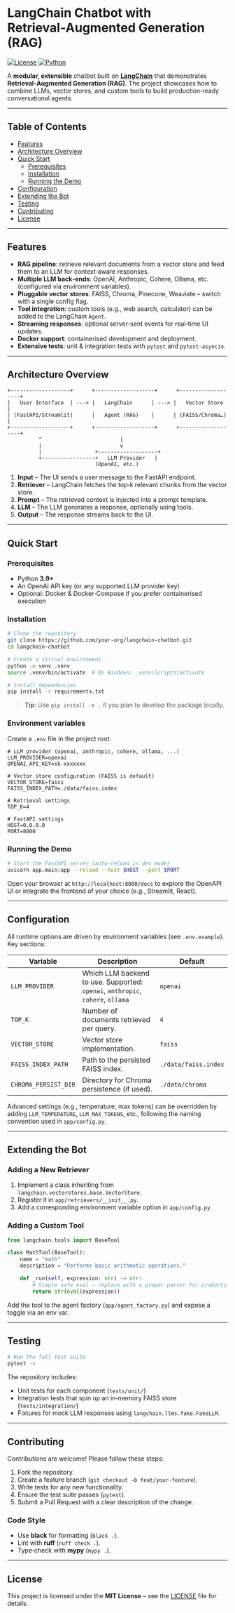 # LangChain Chatbot with Retrieval‑Augmented Generation (RAG)

[![License](https://img.shields.io/badge/license-MIT-blue.svg)](LICENSE)
[![Python](https://img.shields.io/badge/python-3.9%2B-brightgreen.svg)](https://www.python.org/downloads/)

A **modular, extensible** chatbot built on **[LangChain](https://github.com/hwchase17/langchain)** that demonstrates **Retrieval‑Augmented Generation (RAG)**.  The project showcases how to combine LLMs, vector stores, and custom tools to build production‑ready conversational agents.

---

## Table of Contents

- [Features](#features)
- [Architecture Overview](#architecture-overview)
- [Quick Start](#quick-start)
  - [Prerequisites](#prerequisites)
  - [Installation](#installation)
  - [Running the Demo](#running-the-demo)
- [Configuration](#configuration)
- [Extending the Bot](#extending-the-bot)
- [Testing](#testing)
- [Contributing](#contributing)
- [License](#license)

---

## Features

- **RAG pipeline**: retrieve relevant documents from a vector store and feed them to an LLM for context‑aware responses.
- **Multiple LLM back‑ends**: OpenAI, Anthropic, Cohere, Ollama, etc. (configured via environment variables).
- **Pluggable vector stores**: FAISS, Chroma, Pinecone, Weaviate – switch with a single config flag.
- **Tool integration**: custom tools (e.g., web search, calculator) can be added to the LangChain `Agent`.
- **Streaming responses**: optional server‑sent events for real‑time UI updates.
- **Docker support**: containerised development and deployment.
- **Extensive tests**: unit & integration tests with `pytest` and `pytest‑asyncio`.

---

## Architecture Overview

```
+-------------------+      +-------------------+      +-------------------+
|   User Interface  | ---> |   LangChain      | ---> |   Vector Store    |
| (FastAPI/Streamlit|      |   Agent (RAG)    |      | (FAISS/Chroma…)   |
+-------------------+      +-------------------+      +-------------------+
          ^                         |
          |                         v
          |                 +-------------------+
          +-----------------+   LLM Provider   |
                            (OpenAI, etc.)
```

1. **Input** – The UI sends a user message to the FastAPI endpoint.
2. **Retriever** – LangChain fetches the top‑k relevant chunks from the vector store.
3. **Prompt** – The retrieved context is injected into a prompt template.
4. **LLM** – The LLM generates a response, optionally using tools.
5. **Output** – The response streams back to the UI.

---

## Quick Start

### Prerequisites

- Python **3.9+**
- An OpenAI API key (or any supported LLM provider key)
- Optional: Docker & Docker‑Compose if you prefer containerised execution

### Installation

```bash
# Clone the repository
git clone https://github.com/your-org/langchain-chatbot.git
cd langchain-chatbot

# Create a virtual environment
python -m venv .venv
source .venv/bin/activate  # On Windows: .venv\Scripts\activate

# Install dependencies
pip install -r requirements.txt
```

> **Tip**: Use `pip install -e .` if you plan to develop the package locally.

### Environment variables

Create a `.env` file in the project root:

```dotenv
# LLM provider (openai, anthropic, cohere, ollama, ...)
LLM_PROVIDER=openai
OPENAI_API_KEY=sk-xxxxxxx

# Vector store configuration (FAISS is default)
VECTOR_STORE=faiss
FAISS_INDEX_PATH=./data/faiss.index

# Retrieval settings
TOP_K=4

# FastAPI settings
HOST=0.0.0.0
PORT=8000
```

### Running the Demo

```bash
# Start the FastAPI server (auto‑reload in dev mode)
uvicorn app.main:app --reload --host $HOST --port $PORT
```

Open your browser at `http://localhost:8000/docs` to explore the OpenAPI UI or integrate the frontend of your choice (e.g., Streamlit, React).

---

## Configuration

All runtime options are driven by environment variables (see `.env.example`).  Key sections:

| Variable | Description | Default |
|----------|-------------|---------|
| `LLM_PROVIDER` | Which LLM backend to use. Supported: `openai`, `anthropic`, `cohere`, `ollama` | `openai` |
| `TOP_K` | Number of documents retrieved per query. | `4` |
| `VECTOR_STORE` | Vector store implementation. | `faiss` |
| `FAISS_INDEX_PATH` | Path to the persisted FAISS index. | `./data/faiss.index` |
| `CHROMA_PERSIST_DIR` | Directory for Chroma persistence (if used). | `./data/chroma` |

Advanced settings (e.g., temperature, max tokens) can be overridden by adding `LLM_TEMPERATURE`, `LLM_MAX_TOKENS`, etc., following the naming convention used in `app/config.py`.

---

## Extending the Bot

### Adding a New Retriever

1. Implement a class inheriting from `langchain.vectorstores.base.VectorStore`.
2. Register it in `app/retrievers/__init__.py`.
3. Add a corresponding environment variable option in `app/config.py`.

### Adding a Custom Tool

```python
from langchain.tools import BaseTool

class MathTool(BaseTool):
    name = "math"
    description = "Performs basic arithmetic operations."

    def _run(self, expression: str) -> str:
        # Simple safe eval – replace with a proper parser for production
        return str(eval(expression))
```

Add the tool to the agent factory (`app/agent_factory.py`) and expose a toggle via an env var.

---

## Testing

```bash
# Run the full test suite
pytest -v
```

The repository includes:
- Unit tests for each component (`tests/unit/`)
- Integration tests that spin up an in‑memory FAISS store (`tests/integration/`)
- Fixtures for mock LLM responses using `langchain.llms.fake.FakeLLM`.

---

## Contributing

Contributions are welcome! Please follow these steps:

1. Fork the repository.
2. Create a feature branch (`git checkout -b feat/your-feature`).
3. Write tests for any new functionality.
4. Ensure the test suite passes (`pytest`).
5. Submit a Pull Request with a clear description of the change.

### Code Style

- Use **black** for formatting (`black .`).
- Lint with **ruff** (`ruff check .`).
- Type‑check with **mypy** (`mypy .`).

---

## License

This project is licensed under the **MIT License** – see the [LICENSE](LICENSE) file for details.
